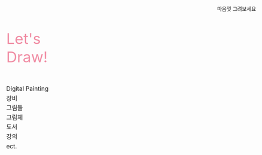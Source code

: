 <!DOCTYPE html>
<html lang="ko">
<head>
  <meta charset="UTF-8">
  <title>Let's Draw!</title>
  <style>
    @font-face {
      font-family: 'KCCImkwontaek';
      src: url('https://fastly.jsdelivr.net/gh/projectnoonnu/noonfonts_2202@1.0/KCCImkwontaek.woff') format('woff');
      font-weight: normal;
      font-style: normal;
    }

    body {
      margin: 0;
      padding: 0;
      background-color: #FFFAE6; /* 단색 배경 */
      font-family: 'KCCImkwontaek', sans-serif;
      color: #000;
    }

    .container {
      display: flex;
      justify-content: space-between;
      align-items: flex-start;
      height: 100vh;
      padding: 2rem;
    }

    .left {
      display: flex;
      flex-direction: column;
      gap: 1rem;
    }

    .title {
      font-size: 2.5rem;
      color: #f08ca3; /* 핑크색 텍스트 */
      white-space: pre-line;
      margin-bottom: 2rem;
      font-family: 'KCCImkwontaek', sans-serif;
    }

    .menu {
      font-size: 1rem;
      line-height: 1.6;
    }

    .top-right {
      position: absolute;
      top: 1rem;
      right: 2rem;
      font-size: 0.85rem;
    }
  </style>
</head>
<body>
  <div class="top-right">마음껏 그려보세요</div>

  <div class="container">
    <div class="left">
      <div class="title">Let's<br>Draw!</div>
      <div class="menu">
        Digital Painting<br>
        장비<br>
        그림툴<br>
        그림체<br>
        도서<br>
        강의<br>
        ect.
      </div>
    </div>
  </div>
</body>
</html>
